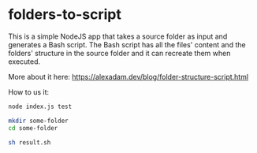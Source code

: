 # folders-to-script

This is a simple NodeJS app that takes a source folder as input and generates a Bash script. The Bash script has all the files' content and the folders' structure in the source folder and it can recreate them when executed.

More about it here: https://alexadam.dev/blog/folder-structure-script.html

How to us it:

```bash
node index.js test

mkdir some-folder
cd some-folder

sh result.sh
```
